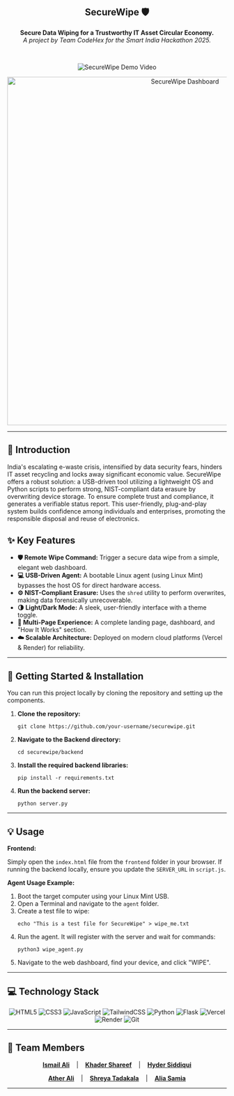 <html>
<div>
<article>
<div align="center">
<h1>SecureWipe 🛡️</h1>
<p>
<strong>Secure Data Wiping for a Trustworthy IT Asset Circular Economy.</strong>
<br />
<em>A project by Team CodeHex for the Smart India Hackathon 2025.</em>
</p>
<br>
<p>
<img src="https://github.com/KHADERSHAREEF19/securewipe/blob/main/securewipe-demo.gif?raw=true" alt="SecureWipe Demo Video"/>
</p>
<img src="securewipe-dashboard.png" alt="SecureWipe Dashboard" width="800"/>
</div>
<hr>
        <h2>📄 Introduction</h2>
        <p>
            India's escalating e-waste crisis, intensified by data security fears, hinders IT asset recycling and locks away significant economic value. SecureWipe offers a robust solution: a USB-driven tool utilizing a lightweight OS and Python scripts to perform strong, NIST-compliant data erasure by overwriting device storage. To ensure complete trust and compliance, it generates a verifiable status report. This user-friendly, plug-and-play system builds confidence among individuals and enterprises, promoting the responsible disposal and reuse of electronics.
        </p>
        <h2>✨ Key Features</h2>
        <ul>
            <li><strong>🛡️ Remote Wipe Command:</strong> Trigger a secure data wipe from a simple, elegant web dashboard.</li>
            <li><strong>💻 USB-Driven Agent:</strong> A bootable Linux agent (using Linux Mint) bypasses the host OS for direct hardware access.</li>
            <li><strong>⚙️ NIST-Compliant Erasure:</strong> Uses the <code>shred</code> utility to perform overwrites, making data forensically unrecoverable.</li>
            <li><strong>🌗 Light/Dark Mode:</strong> A sleek, user-friendly interface with a theme toggle.</li>
            <li><strong>📄 Multi-Page Experience:</strong> A complete landing page, dashboard, and "How It Works" section.</li>
            <li><strong>☁️ Scalable Architecture:</strong> Deployed on modern cloud platforms (Vercel & Render) for reliability.</li>
        </ul>
        <hr>
        <h2>🚀 Getting Started & Installation</h2>
        <p>
            You can run this project locally by cloning the repository and setting up the components.
        </p>
        <ol>
            <li>
                <strong>Clone the repository:</strong>
                <pre><code>git clone https://github.com/your-username/securewipe.git</code></pre>
            </li>
            <li>
                <strong>Navigate to the Backend directory:</strong>
                <pre><code>cd securewipe/backend</code></pre>
            </li>
            <li>
                <strong>Install the required backend libraries:</strong>
                <pre><code>pip install -r requirements.txt</code></pre>
            </li>
             <li>
                <strong>Run the backend server:</strong>
                <pre><code>python server.py</code></pre>
            </li>
        </ol>
        <hr>
        <h2>💡 Usage</h2>
        <p><strong>Frontend:</strong></p>
        <p>Simply open the <code>index.html</code> file from the <code>frontend</code> folder in your browser. If running the backend locally, ensure you update the <code>SERVER_URL</code> in <code>script.js</code>.</p>
        <p><strong>Agent Usage Example:</strong></p>
        <ol>
            <li>Boot the target computer using your Linux Mint USB.</li>
            <li>Open a Terminal and navigate to the <code>agent</code> folder.</li>
            <li>Create a test file to wipe: <pre><code>echo "This is a test file for SecureWipe" > wipe_me.txt</code></pre></li>
            <li>Run the agent. It will register with the server and wait for commands: <pre><code>python3 wipe_agent.py</code></pre></li>
            <li>Navigate to the web dashboard, find your device, and click "WIPE".</li>
        </ol>
        <hr>
        <h2>💻 Technology Stack</h2>
        <p align="center">
          <img src="https://img.shields.io/badge/html5-%23E34F26.svg?style=for-the-badge&logo=html5&logoColor=white" alt="HTML5"/>
          <img src="https://img.shields.io/badge/css3-%231572B6.svg?style=for-the-badge&logo=css3&logoColor=white" alt="CSS3"/>
          <img src="https://img.shields.io/badge/javascript-%23323330.svg?style=for-the-badge&logo=javascript&logoColor=%23F7DF1E" alt="JavaScript"/>
          <img src="https://img.shields.io/badge/tailwindcss-%2338B2AC.svg?style=for-the-badge&logo=tailwind-css&logoColor=white" alt="TailwindCSS"/>
          <img src="https://img.shields.io/badge/python-3670A0?style=for-the-badge&logo=python&logoColor=ffdd54" alt="Python"/>
          <img src="https://img.shields.io/badge/flask-%23000.svg?style=for-the-badge&logo=flask&logoColor=white" alt="Flask"/>
          <img src="https://img.shields.io/badge/vercel-%23000.svg?style=for-the-badge&logo=vercel&logoColor=white" alt="Vercel"/>
          <img src="https://img.shields.io/badge/Render-%46E3B7.svg?style=for-the-badge&logo=render&logoColor=white" alt="Render"/>
          <img src="https://img.shields.io/badge/git-%23F05033.svg?style=for-the-badge&logo=git&logoColor=white" alt="Git"/>
        </p>
        <hr>
        <h2>👥 Team Members</h2>
        <div align="center">
          <p>
            <a href="https://github.com/ismailali025"><strong>Ismail Ali</strong></a>
            &nbsp;&nbsp;&nbsp;|&nbsp;&nbsp;&nbsp;
            <a href="https://github.com/KHADERSHAREEF19"><strong>Khader Shareef</strong></a>
            &nbsp;&nbsp;&nbsp;|&nbsp;&nbsp;&nbsp;
            <a href="https://github.com/hydxr"><strong>Hyder Siddiqui</strong></a>
          </p>
          <p>
            <a href="https://github.com/SyedAther-ali"><strong>Ather Ali</strong></a>
            &nbsp;&nbsp;&nbsp;|&nbsp;&nbsp;&nbsp;
            <a href="https://github.com/Shreya242005"><strong>Shreya Tadakala</strong></a>
            &nbsp;&nbsp;&nbsp;|&nbsp;&nbsp;&nbsp;
            <a href="https://github.com/aliasyeda"><strong>Alia Samia</strong></a>
          </p>
        </div>
    </article>
    <footer>
        <hr>
    </footer>
</html>
